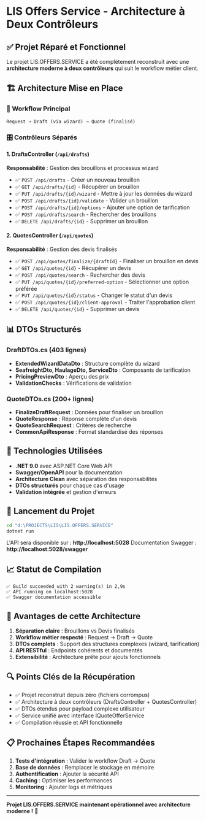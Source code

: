 # LIS Offers Service - Architecture à Deux Contrôleurs

## ✅ Projet Réparé et Fonctionnel

Le projet LIS.OFFERS.SERVICE a été complètement reconstruit avec une **architecture moderne à deux contrôleurs** qui suit le workflow métier client.

## 🏗️ Architecture Mise en Place

### 🔄 Workflow Principal
```
Request → Draft (via wizard) → Quote (finalisé)
```

### 🎛️ Contrôleurs Séparés

#### 1. **DraftsController** (`/api/drafts`)
**Responsabilité** : Gestion des brouillons et processus wizard
- ✅ `POST /api/drafts` - Créer un nouveau brouillon
- ✅ `GET /api/drafts/{id}` - Récupérer un brouillon
- ✅ `PUT /api/drafts/{id}/wizard` - Mettre à jour les données du wizard
- ✅ `POST /api/drafts/{id}/validate` - Valider un brouillon
- ✅ `POST /api/drafts/{id}/options` - Ajouter une option de tarification
- ✅ `POST /api/drafts/search` - Rechercher des brouillons
- ✅ `DELETE /api/drafts/{id}` - Supprimer un brouillon

#### 2. **QuotesController** (`/api/quotes`)
**Responsabilité** : Gestion des devis finalisés
- ✅ `POST /api/quotes/finalize/{draftId}` - Finaliser un brouillon en devis
- ✅ `GET /api/quotes/{id}` - Récupérer un devis
- ✅ `POST /api/quotes/search` - Rechercher des devis
- ✅ `PUT /api/quotes/{id}/preferred-option` - Sélectionner une option préférée
- ✅ `PUT /api/quotes/{id}/status` - Changer le statut d'un devis
- ✅ `POST /api/quotes/{id}/client-approval` - Traiter l'approbation client
- ✅ `DELETE /api/quotes/{id}` - Supprimer un devis

## 📊 DTOs Structurés

### DraftDTOs.cs (403 lignes)
- **ExtendedWizardDataDto** : Structure complète du wizard
- **SeafreightDto, HaulageDto, ServiceDto** : Composants de tarification
- **PricingPreviewDto** : Aperçu des prix
- **ValidationChecks** : Vérifications de validation

### QuoteDTOs.cs (200+ lignes)
- **FinalizeDraftRequest** : Données pour finaliser un brouillon
- **QuoteResponse** : Réponse complète d'un devis
- **QuoteSearchRequest** : Critères de recherche
- **CommonApiResponse<T>** : Format standardisé des réponses

## 🔧 Technologies Utilisées

- **.NET 9.0** avec ASP.NET Core Web API
- **Swagger/OpenAPI** pour la documentation
- **Architecture Clean** avec séparation des responsabilités
- **DTOs structurés** pour chaque cas d'usage
- **Validation intégrée** et gestion d'erreurs

## 🚀 Lancement du Projet

```bash
cd "d:\PROJECTS\LIS\LIS.OFFERS.SERVICE"
dotnet run
```

L'API sera disponible sur : **http://localhost:5028**
Documentation Swagger : **http://localhost:5028/swagger**

## 📈 Statut de Compilation

```
✅ Build succeeded with 2 warning(s) in 2,9s
✅ API running on localhost:5028
✅ Swagger documentation accessible
```

## 🎯 Avantages de cette Architecture

1. **Séparation claire** : Brouillons vs Devis finalisés
2. **Workflow métier respecté** : Request → Draft → Quote
3. **DTOs complets** : Support des structures complexes (wizard, tarification)
4. **API RESTful** : Endpoints cohérents et documentés
5. **Extensibilité** : Architecture prête pour ajouts fonctionnels

## 🔍 Points Clés de la Récupération

- ✅ Projet reconstruit depuis zéro (fichiers corrompus)
- ✅ Architecture à deux contrôleurs (DraftsController + QuotesController)
- ✅ DTOs étendus pour payload complexe utilisateur
- ✅ Service unifié avec interface IQuoteOfferService
- ✅ Compilation réussie et API fonctionnelle

## 📋 Prochaines Étapes Recommandées

1. **Tests d'intégration** : Valider le workflow Draft → Quote
2. **Base de données** : Remplacer le stockage en mémoire
3. **Authentification** : Ajouter la sécurité API
4. **Caching** : Optimiser les performances
5. **Monitoring** : Ajouter logs et métriques

---

**Projet LIS.OFFERS.SERVICE maintenant opérationnel avec architecture moderne !** 🎉
